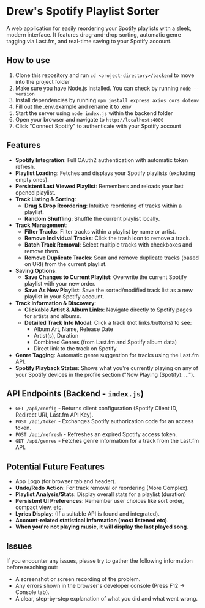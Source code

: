 # Drew's Spotify Playlist Sorter

A web application for easily reordering your Spotify playlists with a sleek, modern interface. It features drag-and-drop sorting, automatic genre tagging via Last.fm, and real-time saving to your Spotify account.

## How to use
1. Clone this repository and run `cd <project-directory>/backend` to move into the project folder
2. Make sure you have Node.js installed. You can check by running `node --version`
3. Install dependencies by running `npm install express axios cors dotenv`
4. Fill out the .env.example and rename it to .env
5. Start the server using `node index.js` within the backend folder
6. Open your browser and navigate to `http://localhost:4000`
7. Click "Connect Spotify" to authenticate with your Spotify account

## Features
-   **Spotify Integration**: Full OAuth2 authentication with automatic token refresh.
-   **Playlist Loading**: Fetches and displays your Spotify playlists (excluding empty ones).
-   **Persistent Last Viewed Playlist**: Remembers and reloads your last opened playlist.
-   **Track Listing & Sorting**:
    -   **Drag & Drop Reordering**: Intuitive reordering of tracks within a playlist.
    -   **Random Shuffling**: Shuffle the current playlist locally.
-   **Track Management**:
    -   **Filter Tracks**: Filter tracks within a playlist by name or artist.
    -   **Remove Individual Tracks**: Click the trash icon to remove a track.
    -   **Batch Track Removal**: Select multiple tracks with checkboxes and remove them.
    -   **Remove Duplicate Tracks**: Scan and remove duplicate tracks (based on URI) from the current playlist.
-   **Saving Options**:
    -   **Save Changes to Current Playlist**: Overwrite the current Spotify playlist with your new order.
    -   **Save As New Playlist**: Save the sorted/modified track list as a new playlist in your Spotify account.
-   **Track Information & Discovery**:
    -   **Clickable Artist & Album Links**: Navigate directly to Spotify pages for artists and albums.
    -   **Detailed Track Info Modal**: Click a track (not links/buttons) to see:
        -   Album Art, Name, Release Date
        -   Artist(s), Duration
        -   Combined Genres (from Last.fm and Spotify album data)
        -   Direct link to the track on Spotify.
-   **Genre Tagging**: Automatic genre suggestion for tracks using the Last.fm API.
-   **Spotify Playback Status**: Shows what you're currently playing on any of your Spotify devices in the profile section ("Now Playing (Spotify): ...").

## API Endpoints (Backend - `index.js`)
-   `GET /api/config` - Returns client configuration (Spotify Client ID, Redirect URI, Last.fm API Key).
-   `POST /api/token` - Exchanges Spotify authorization code for an access token.
-   `POST /api/refresh` - Refreshes an expired Spotify access token.
-   `GET /api/genres` - Fetches genre information for a track from the Last.fm API.

## Potential Future Features
-   App Logo (for browser tab and header).
-   **Undo/Redo Action**: For track removal or reordering (More Complex).
-   **Playlist Analysis/Stats**: Display overall stats for a playlist (duration)
-   **Persistent UI Preferences**: Remember user choices like sort order, compact view, etc.
-   **Lyrics Display**: (If a suitable API is found and integrated).
-   **Account-related statistical information (most listened etc)**.
-   **When you're not playing music, it will display the last played song**.

## Issues
If you encounter any issues, please try to gather the following information before reaching out:
-   A screenshot or screen recording of the problem.
-   Any errors shown in the browser's developer console (Press F12 → Console tab).
-   A clear, step-by-step explanation of what you did and what went wrong.

